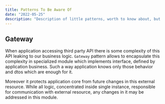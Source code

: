 ```yaml
---
title: Patterns To Be Aware Of
date: "2022-05-25"
description: "Description of little patterns, worth to know about, but too little for separate document"
---
```


## Gateway

When application accessing third party API there is some complexity of this API leaking to our business
logic. `Gateway` pattern allows to encapsulate this complexity in specialized module which implements
interface, defined by application business. Such a way application knows only those behavior and dtos
which are enough for it. 

Moreover it protects application core from future changes in this external resource. While all logic,
concentrated inside single instance, responsible for communication with external resource, any changes
in it may be addressed in this module.